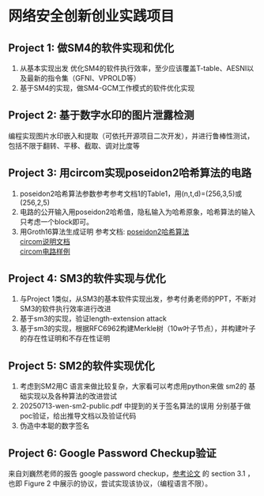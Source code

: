 # 网络安全创新创业实践项目

## Project 1: 做SM4的软件实现和优化 
1. 从基本实现出发 优化SM4的软件执行效率，至少应该覆盖T-table、AESNI以及最新的指令集（GFNI、VPROLD等）
2. 基于SM4的实现，做SM4-GCM工作模式的软件优化实现

## Project 2: 基于数字水印的图片泄露检测 
编程实现图片水印嵌入和提取（可依托开源项目二次开发），并进行鲁棒性测试，包括不限于翻转、平移、截取、调对比度等

## Project 3: 用circom实现poseidon2哈希算法的电路
1. poseidon2哈希算法参数参考参考文档1的Table1，用(n,t,d)=(256,3,5)或
(256,2,5)
2. 电路的公开输入用poseidon2哈希值，隐私输入为哈希原象，哈希算法的输入只考虑一个block即可。
3. 用Groth16算法生成证明
参考文档:
[poseidon2哈希算法](https://eprint.iacr.org/2023/323.pdf)<br>
[circom说明文档](https://docs.circom.io/)<br>
[circom电路样例](https://github.com/iden3/circomlib)

## Project 4: SM3的软件实现与优化 
1. 与Project 1类似，从SM3的基本软件实现出发，参考付勇老师的PPT，不断对SM3的软件执行效率进行改进
2. 基于sm3的实现，验证length-extension attack
3. 基于sm3的实现，根据RFC6962构建Merkle树（10w叶子节点），并构建叶子的存在性证明和不存在性证明

## Project 5: SM2的软件实现优化 
1. 考虑到SM2用C 语言来做比较复杂，大家看可以考虑用python来做 sm2的 基础实现以及各种算法的改进尝试 
2. 20250713-wen-sm2-public.pdf 中提到的关于签名算法的误用 分别基于做poc验证，给出推导文档以及验证代码
3. 伪造中本聪的数字签名

## Project 6:  Google Password Checkup验证
来自刘巍然老师的报告  google password checkup，[参考论文](https://eprint.iacr.org/2019/723.pdf) 
的 section 3.1 ，也即 Figure 2 中展示的协议，尝试实现该协议，（编程语言不限）。
